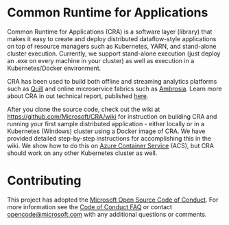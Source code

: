 # Common Runtime for Applications

Common Runtime for Applications (CRA) is a software layer (library) that makes it easy to create and deploy distributed dataflow-style applications on top of resource managers such as Kubernetes, YARN, and stand-alone cluster execution. Currently, we support stand-alone execution (just deploy an .exe on every machine in your cluster) as well as execution in a Kubernetes/Docker environment.

CRA has been used to build both offline and streaming analytics platforms such as [Quill](https://www.microsoft.com/en-us/research/wp-content/uploads/2016/08/quill-tr-2016.pdf) and online microservice fabrics such as [Ambrosia](https://github.com/Microsoft/AMBROSIA/). Learn more about CRA in out technical report, published [here](https://www.microsoft.com/en-us/research/publication/cra-a-common-runtime-for-applications/).

After you clone the source code, check out the wiki at https://github.com/Microsoft/CRA/wiki for instruction on building CRA and running your first sample distributed application - either locally or in a Kubernetes (Windows) cluster using a Docker image of CRA. We have provided detailed step-by-step instructions for accomplishing this in the wiki. We show how to do this on [Azure Container Service](https://azure.microsoft.com/en-us/services/container-service/) (ACS), but CRA should work on any other Kubernetes cluster as well. 

# Contributing

This project has adopted the [Microsoft Open Source Code of Conduct](https://opensource.microsoft.com/codeofconduct/). For more information see the [Code of Conduct FAQ](https://opensource.microsoft.com/codeofconduct/faq/) or contact [opencode@microsoft.com](mailto:opencode@microsoft.com) with any additional questions or comments.
